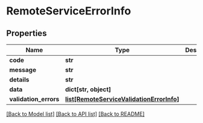 # RemoteServiceErrorInfo


## Properties
Name | Type | Description | Notes
------------ | ------------- | ------------- | -------------
**code** | **str** |  | [optional] 
**message** | **str** |  | [optional] 
**details** | **str** |  | [optional] 
**data** | **dict[str, object]** |  | [optional] 
**validation_errors** | [**list[RemoteServiceValidationErrorInfo]**](RemoteServiceValidationErrorInfo.md) |  | [optional] 

[[Back to Model list]](../README.md#documentation-for-models) [[Back to API list]](../README.md#documentation-for-api-endpoints) [[Back to README]](../README.md)


